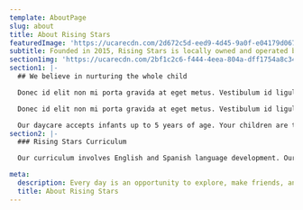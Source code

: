 ```yaml
---
template: AboutPage
slug: about
title: About Rising Stars
featuredImage: 'https://ucarecdn.com/2d672c5d-eed9-4d45-9a0f-e04179d067a6/'
subtitle: Founded in 2015, Rising Stars is locally owned and operated by Griselda Gonzalez. Griselda has many years of experience with children of all age levels. Rising Stars is a bilingual, diverse, and nurturing childcare center where young children grow into independent, self-confident, inquisitive learners.
section1img: 'https://ucarecdn.com/2bf1c2c6-f444-4eea-804a-dff1754a8c34/audreyholdingtoy.jpg'
section1: |-
  ## We believe in nurturing the whole child

  Donec id elit non mi porta gravida at eget metus. Vestibulum id ligula porta felis euismod semper. Maecenas faucibus mollis interdum. Fusce dapibus, tellus ac cursus commodo, tortor mauris condimentum nibh, ut fermentum massa justo sit amet risus. Curabitur blandit tempus porttitor.

  Donec id elit non mi porta gravida at eget metus. Vestibulum id ligula porta felis euismod semper. Maecenas faucibus mollis interdum. Fusce dapibus, tellus ac cursus commodo, tortor mauris condimentum nibh, ut fermentum massa justo sit amet risus. Curabitur blandit tempus porttitor.

  Our daycare accepts infants up to 5 years of age. Your children are taken care in a home like setting. We are a daycare in South Austin (Manchaca) on the junction of South 1st and 1626.
section2: |-
  ### Rising Stars Curriculum

  Our curriculum involves English and Spanish language development. Our curriculum promotes social, physical, emotional, and cognitive development. We ensure your child is prepared for kindergarten. At the end of the day each one of my children aquire a set of skills that helps them become someone who can thrive on any situation and is always wanting to learn more and more.

meta:
  description: Every day is an opportunity to explore, make friends, and grow. Our teachers support and nurture your child’s cognitive, social, emotional, and physical development. Rising Stars Bilingual Learning Center is an accredited child development center for infants through pre-K located in South Austin..
  title: About Rising Stars
---
```

